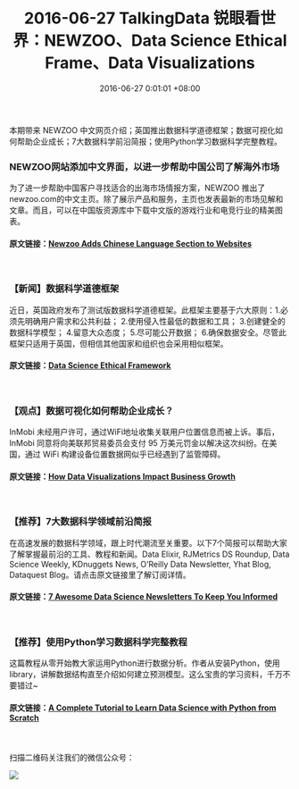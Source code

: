﻿---
title: 2016-06-27 TalkingData 锐眼看世界：NEWZOO、Data Science Ethical Frame、Data Visualizations
date: 2016-06-27 0:01:01 +08:00
tags: [NEWZOO, Ethical Frame, Data Visualizations, Data Science]
---

本期带来 NEWZOO 中文网页介绍；英国推出数据科学道德框架；数据可视化如何帮助企业成长；7大数据科学前沿简报；使用Python学习数据科学完整教程。

### NEWZOO网站添加中文界面，以进一步帮助中国公司了解海外市场


为了进一步帮助中国客户寻找适合的出海市场情报方案，NEWZOO 推出了newzoo.com的中文主页。除了展示产品和服务，主页也发表最新的市场见解和文章。而且，可以在中国版资源库中下载中文版的游戏行业和电竞行业的精美图表。

#### 原文链接：[Newzoo Adds Chinese Language Section to Websites](https://newzoo.com/news/chinese-language-section-added-to-website/)

<br>

### 【新闻】数据科学道德框架


近日，英国政府发布了测试版数据科学道德框架。此框架主要基于六大原则：1.必须先明确用户需求和公共利益； 2.使用侵入性最低的数据和工具； 3.创建健全的数据科学模型； 4.留意大众态度； 5.尽可能公开数据； 6.确保数据安全。尽管此框架只适用于英国，但相信其他国家和组织也会采用相似框架。

#### 原文链接：[Data Science Ethical Framework](http://101.datascience.community/2016/06/24/data-science-ethical-framework/)

<br>

### 【观点】数据可视化如何帮助企业成长？

InMobi 未经用户许可，通过WiFi地址收集关联用户位置信息而被上诉。事后，InMobi 同意将向美联邦贸易委员会支付 95 万美元罚金以解决这次纠纷。在美国，通过 WiFi 构建设备位置数据网似乎已经遇到了监管障碍。

#### 原文链接：[How Data Visualizations Impact Business Growth](https://www.import.io/post/how-data-visualizations-can-impact-business-growth/)

<br>

### 【推荐】7大数据科学领域前沿简报

在高速发展的数据科学领域，跟上时代潮流至关重要。以下7个简报可以帮助大家了解掌握最前沿的工具、教程和新闻。Data Elixir, RJMetrics DS Roundup, Data Science Weekly, KDnuggets News, O’Reilly Data Newsletter, Yhat Blog, Dataquest Blog。请点击原文链接里了解订阅详情。

#### 原文链接：[7 Awesome Data Science Newsletters To Keep You Informed](https://www.dataquest.io/blog/data-science-newsletters/)

<br>

### 【推荐】使用Python学习数据科学完整教程

这篇教程从零开始教大家运用Python进行数据分析。作者从安装Python，使用library，讲解数据结构直至介绍如何建立预测模型。这么宝贵的学习资料，千万不要错过~

#### 原文链接：[A Complete Tutorial to Learn Data Science with Python from Scratch](http://www.analyticsvidhya.com/blog/2016/01/complete-tutorial-learn-data-science-python-scratch-2/)


<br>
<br>
扫描二维码关注我们的微信公众号：

![](http://i4.piimg.com/567416/1af49587243f643f.jpg)
